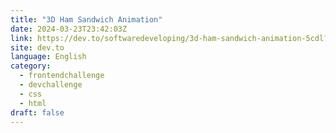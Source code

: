 ```yaml
---
title: "3D Ham Sandwich Animation"
date: 2024-03-23T23:42:03Z
link: https://dev.to/softwaredeveloping/3d-ham-sandwich-animation-5cdl?utm_medium=RSS&utm_source=news.12bit.vn
site: dev.to
language: English
category:
  - frontendchallenge
  - devchallenge
  - css
  - html
draft: false
---
```

